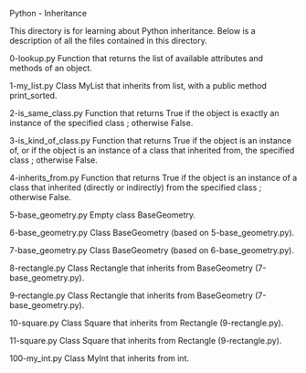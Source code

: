 Python - Inheritance

This directory is for learning about Python inheritance. Below is a description of all the files contained in this directory.

0-lookup.py
Function that returns the list of available attributes and methods of an object.

1-my_list.py
Class MyList that inherits from list, with a public method print_sorted.

2-is_same_class.py
Function that returns True if the object is exactly an instance of the specified class ; otherwise False.

3-is_kind_of_class.py
Function that returns True if the object is an instance of, or if the object is an instance of a class that inherited from, the specified class ; otherwise False.

4-inherits_from.py
Function that returns True if the object is an instance of a class that inherited (directly or indirectly) from the specified class ; otherwise False.

5-base_geometry.py
Empty class BaseGeometry.

6-base_geometry.py
Class BaseGeometry (based on 5-base_geometry.py).

7-base_geometry.py
Class BaseGeometry (based on 6-base_geometry.py).

8-rectangle.py
Class Rectangle that inherits from BaseGeometry (7-base_geometry.py).

9-rectangle.py
Class Rectangle that inherits from BaseGeometry (7-base_geometry.py).

10-square.py
Class Square that inherits from Rectangle (9-rectangle.py).

11-square.py
Class Square that inherits from Rectangle (9-rectangle.py).

100-my_int.py
Class MyInt that inherits from int.
